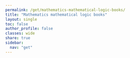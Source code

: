 ```yaml
---
permalink: /get/mathematics-mathematical-logic-books/
title: "Mathematics mathematical logic books"
layout: single
toc: false
author_profile: false
classes: wide
share: true
sidebar:
  nav: "get"
---
```


